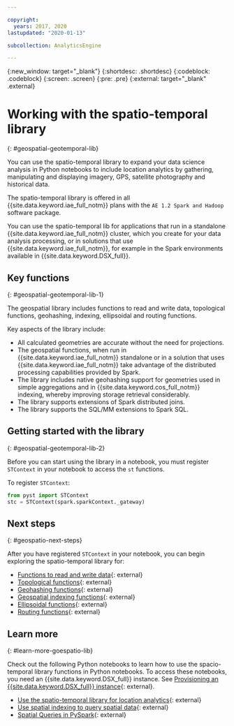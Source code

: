 ```yaml
---

copyright:
  years: 2017, 2020
lastupdated: "2020-01-13"

subcollection: AnalyticsEngine

---
```


<!-- Attribute definitions -->
{:new_window: target="_blank"}
{:shortdesc: .shortdesc}
{:codeblock: .codeblock}
{:screen: .screen}
{:pre: .pre}
{:external: target="_blank" .external}

# Working with the spatio-temporal library
{: #geospatial-geotemporal-lib}

You can use the spatio-temporal library to expand your data science analysis in Python notebooks to include location analytics by gathering, manipulating and displaying imagery, GPS, satellite photography and historical data.

The spatio-temporal library is offered in all {{site.data.keyword.iae_full_notm}} plans with the `AE 1.2 Spark and Hadoop` software package.

You can use the spatio-temporal lib for applications that run in a standalone {{site.data.keyword.iae_full_notm}} cluster, which you create for your data analysis processing, or in solutions that use {{site.data.keyword.iae_full_notm}}, for example in the Spark environments available in {{site.data.keyword.DSX_full}}.

## Key functions
{: #geospatial-geotemporal-lib-1}

The geospatial library includes functions to read and write data, topological functions, geohashing, indexing, ellipsoidal and routing functions.

Key aspects of the library include:
- All calculated geometries are accurate without the need for projections.
- The geospatial functions, when run in {{site.data.keyword.iae_full_notm}} standalone or in a solution that uses {{site.data.keyword.iae_full_notm}} take advantage of the distributed processing capabilities provided by Spark.
- The library includes native geohashing support for geometries used in simple aggregations and in {{site.data.keyword.cos_full_notm}}  indexing, whereby improving storage retrieval considerably.
- The library supports extensions of Spark distributed joins.
- The library supports the SQL/MM extensions to Spark SQL.

## Getting started with the library
{: #geospatial-geotemporal-lib-2}

Before you can start using the library in a notebook, you must register `STContext` in your notebook to access the `st` functions.

To register `STContext`:
```python
from pyst import STContext
stc = STContext(spark.sparkContext._gateway)
```

## Next steps
{: #geospatio-next-steps}

After you have registered `STContext` in your notebook, you can begin exploring the spatio-temporal library for:

- [Functions to read and write data](/docs/AnalyticsEngine?topic=AnalyticsEngine-read-write-data){: external}
- [Topological functions](/docs/AnalyticsEngine?topic=AnalyticsEngine-topological-functions){: external}
- [Geohashing functions](/docs/AnalyticsEngine?topic=AnalyticsEngine-geohashing-functions){: external}
- [Geospatial indexing functions](/docs/AnalyticsEngine?topic=AnalyticsEngine-spatial-indexing-functions){: external}
- [Ellipsoidal functions](/docs/AnalyticsEngine?topic=AnalyticsEngine-ellipsoidal-metrics){: external}
- [Routing functions](/docs/AnalyticsEngine?topic=AnalyticsEngine-routing-functions){: external}

## Learn more
{: #learn-more-goespatio-lib}

Check out the following Python notebooks to learn how to use the spacio-temporal library functions in Python notebooks. To access these notebooks, you need an {{site.data.keyword.DSX_full}} instance. See [Provisioning an {{site.data.keyword.DSX_full}} instance](https://cloud.ibm.com/catalog/services/watson-studio){: external}.

- [Use the spatio-temporal library for location analytics](https://dataplatform.cloud.ibm.com/exchange/public/entry/view/92c6ab6ea922d1da6a2cc9496a277005){: external}
- [Use spatial indexing to query spatial data](https://dataplatform.cloud.ibm.com/exchange/public/entry/view/a7432f0c29c5bda2fb42749f3628d981){: external}
- [Spatial Queries in PySpark](https://dataplatform.cloud.ibm.com/exchange/public/entry/view/27ecffa80bd3a386fffca1d8d1256ba7){: external}
